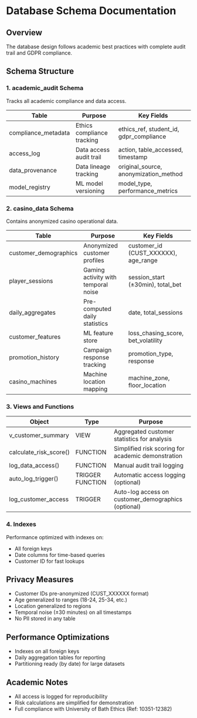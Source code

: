 # Database Schema Documentation

## Overview
The database design follows academic best practices with complete audit trail and GDPR compliance.

## Schema Structure

### 1. **academic_audit** Schema
Tracks all academic compliance and data access.

| Table | Purpose | Key Fields |
|-------|---------|------------|
| compliance_metadata | Ethics compliance tracking | ethics_ref, student_id, gdpr_compliance |
| access_log | Data access audit trail | action, table_accessed, timestamp |
| data_provenance | Data lineage tracking | original_source, anonymization_method |
| model_registry | ML model versioning | model_type, performance_metrics |

### 2. **casino_data** Schema  
Contains anonymized casino operational data.

| Table | Purpose | Key Fields |
|-------|---------|------------|
| customer_demographics | Anonymized customer profiles | customer_id (CUST_XXXXXX), age_range |
| player_sessions | Gaming activity with temporal noise | session_start (±30min), total_bet |
| daily_aggregates | Pre-computed daily statistics | date, total_sessions |
| customer_features | ML feature store | loss_chasing_score, bet_volatility |
| promotion_history | Campaign response tracking | promotion_type, response |
| casino_machines | Machine location mapping | machine_zone, floor_location |

### 3. **Views and Functions**

| Object | Type | Purpose |
|--------|------|---------|
| v_customer_summary | VIEW | Aggregated customer statistics for analysis |
| calculate_risk_score() | FUNCTION | Simplified risk scoring for academic demonstration |
| log_data_access() | FUNCTION | Manual audit trail logging |
| auto_log_trigger() | TRIGGER FUNCTION | Automatic access logging (optional) |
| log_customer_access | TRIGGER | Auto-log access on customer_demographics (optional) |

### 4. **Indexes**
Performance optimized with indexes on:
- All foreign keys
- Date columns for time-based queries
- Customer ID for fast lookups

## Privacy Measures
- Customer IDs pre-anonymized (CUST_XXXXXX format)
- Age generalized to ranges (18-24, 25-34, etc.)
- Location generalized to regions
- Temporal noise (±30 minutes) on all timestamps
- No PII stored in any table

## Performance Optimizations
- Indexes on all foreign keys
- Daily aggregation tables for reporting
- Partitioning ready (by date) for large datasets

## Academic Notes
- All access is logged for reproducibility
- Risk calculations are simplified for demonstration
- Full compliance with University of Bath Ethics (Ref: 10351-12382)
